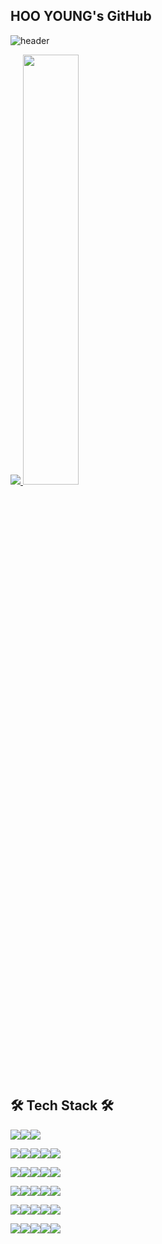 ## HOO YOUNG's GitHub

![header](https://capsule-render.vercel.app/api?type=rect&color=green&height=150&animation=blink&section=header&text=Hello!%20I'm%20HooYoung%20🧑🏻‍💻&fontAlign=50&fontSize=40&fontColor=fff&desc=Welcome%20to%20my%20space&descAlign=50&descAlignY=70&descSize=20&descColor=ddd)


<a href="s">
  <img src="https://github-readme-stats.vercel.app/api/top-langs/?username=2eehy&exclude_repo=2eehy.github.io&layout=compact&theme=light" />
</a>
<a href="s">
  <img src="https://github-readme-stats.vercel.app/api?username=2eehy&theme=light&show_icons=true" width="42%" />
</a>

## 🛠 Tech Stack 🛠


<img src="https://img.shields.io/badge/Java-007396?style=flat&logo=Java&logoColor=white"/><img src="https://img.shields.io/badge/Javascript-F7DF1E?style=flat&logo=Javascript&logoColor=white"/><img src="https://img.shields.io/badge/SQL-4479A1?style=flat&logo=MySql&logoColor=white"/>


<img src="https://img.shields.io/badge/HTML5-E34F26?style=flat&logo=HTML5&logoColor=white"/><img src="https://img.shields.io/badge/CSS3-1572B6?style=flat&logo=CSS3&logoColor=white"/><img src="https://img.shields.io/badge/Jquery-0769AD?style=flat&logo=Jquery&logoColor=white"/><img src="https://img.shields.io/badge/React-61DAFB?style=flat&logo=React&logoColor=white"/><img src="https://img.shields.io/badge/Thymeleaf-005F0F?style=flat&logo=Thymeleaf&logoColor=white"/>

<img src="https://img.shields.io/badge/Spring-6DB33F?style=flat&logo=Spring&logoColor=white"/><img src="https://img.shields.io/badge/SpringBoot-6DB33F?style=flat&logo=SpringBoot&logoColor=white"/><img src="https://img.shields.io/badge/JPA-6DB33F?style=flat&logo=JPA&logoColor=white"/><img src="https://img.shields.io/badge/MyBatis-6DB33F?style=flat&logo=MyBatis&logoColor=white"/><img src="https://img.shields.io/badge/Apache%20Tomcat-F8DC75?style=flat&logo=Apache%20Tomcat&logoColor=white"/>


<img src="https://img.shields.io/badge/MySQL-4479A1?style=flat&logo=MySql&logoColor=white"/><img src="https://img.shields.io/badge/ElasticSearch-005571?style=flat&logo=ElasticSearch&logoColor=white"/><img src="https://img.shields.io/badge/Logstash-005571?style=flat&logo=Logstash&logoColor=white"/><img src="https://img.shields.io/badge/Kibana-005571?style=flat&logo=Kibana&logoColor=white"/><img src="https://img.shields.io/badge/Redis-DC382D?style=flat&logo=Redis&logoColor=white"/>


<img src="https://img.shields.io/badge/IntelliJ%20IDEA-000000?style=flat&logo=IntelliJ%20IDEA&logoColor=white"/><img src="https://img.shields.io/badge/VS%20Code-007ACC?style=flat&logo=Visual%20Studio%20Code&logoColor=white"/><img src="https://img.shields.io/badge/MySQL%20Workbench-4479A1?style=flat&logo=MySQL&logoColor=white"/><img src="https://img.shields.io/badge/Docker-2496ED?style=flat&logo=Docker&logoColor=white"/><img src="https://img.shields.io/badge/Swagger-85EA2D?style=flat&logo=Swagger&logoColor=white"/>


<img src="https://img.shields.io/badge/AWS-232F3E?style=flat&logo=Amazon%20AWS&logoColor=white"/><img src="https://img.shields.io/badge/AWS%20EC2-FF9900?style=flat&logo=Amazon%20EC2&logoColor=white"/><img src="https://img.shields.io/badge/AWS%20Cognito-FF9900?style=flat&logo=Amazon%20Cognito&logoColor=white"/><img src="https://img.shields.io/badge/AWS%20Amplify-FF9900?style=flat&logo=Amazon%20AWS&logoColor=white"/><img src="https://img.shields.io/badge/AWS%20Auto%20Scaling-FF9900?style=flat&logo=Amazon%20AWS&logoColor=white"/>
